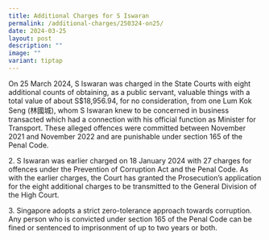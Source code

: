 ```yaml
---
title: Additional Charges for S Iswaran
permalink: /additional-charges/250324-on25/
date: 2024-03-25
layout: post
description: ""
image: ""
variant: tiptap
---
```

<p>On 25 March 2024, S Iswaran was charged in the State Courts with eight
additional counts of obtaining, as a public servant, valuable things with
a total value of about S$18,956.94, for no consideration, from one Lum
Kok Seng (林國城), whom S Iswaran knew to be concerned in business transacted
which had a connection with his official function as Minister for Transport.
These alleged offences were committed between November 2021 and November
2022 and are punishable under section 165 of the Penal Code.</p>
<p>2. S Iswaran was earlier charged on 18 January 2024 with 27 charges for
offences under the Prevention of Corruption Act and the Penal Code. As
with the earlier charges, the Court has granted the Prosecution’s application
for the eight additional charges to be transmitted to the General Division
of the High Court.</p>
<p>3. Singapore adopts a strict zero-tolerance approach towards corruption.
Any person who is convicted under section 165 of the Penal Code can be
fined or sentenced to imprisonment of up to two years or both.</p>
<p></p>